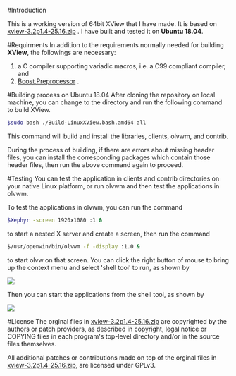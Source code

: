 #Introduction

This is a working version of 64bit XView that I have made. It is based on [xview-3.2p1.4-25.16.zip](https://sourceforge.net/projects/xview/files/xview/) . I have built and tested it on **Ubuntu 18.04**.

#Requirments
In addition to the requirements normally needed for building **XView**, the followings are necessary:

1. a C compiler supporting variadic macros, i.e. a C99 compliant compiler, and
2. [Boost.Preprocessor](https://www.boost.org/doc/libs/1_75_0/libs/preprocessor/doc/index.html) .


#Building process on Ubuntu 18.04
After cloning the repository on local machine, you can change to the directory and run the following command to build XView.

```bash
$sudo bash ./Build-LinuxXView.bash.amd64 all
```

This command will build and install the libraries, clients, olvwm, and contrib.

During the process of building, if there are errors about missing header files, you can install the corresponding packages which contain those header files, then run the above command again to proceed. 

#Testing
You can test the application in clients and contrib directories on your native Linux platform, or run olvwm and then test the applications in olvwm.

To test the applications in olvwm, you can run the command

```bash
$Xephyr -screen 1920x1080 :1 &
```

to start a nested X server and create a screen, then run the command

```bash
$/usr/openwin/bin/olvwm -f -display :1.0 &
```
to start olvw on that screen. You can click the right button of mouse to bring up the context menu and select 'shell tool' to run, as shown by 

![ ](./olvm.png  "OLVM")

Then you can start the applications from the shell tool, as shown by

![ ](./example.png  "OLVM")

#License
The orginal files in [xview-3.2p1.4-25.16.zip](https://sourceforge.net/projects/xview/files/xview/) are copyrighted by the authors or patch providers, as described in copyright, legal notice or COPYING files in each program's top-level directory and/or in the source files themselves.

All additional patches or contributions made on top of the orginal files  in [xview-3.2p1.4-25.16.zip](https://sourceforge.net/projects/xview/files/xview/),  are licensed under GPLv3.